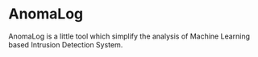 # AnomaLog
AnomaLog is a little tool which simplify the analysis of Machine Learning based Intrusion Detection System.

